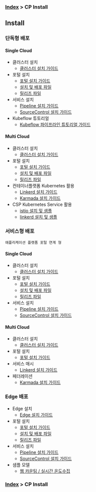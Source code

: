 ### [Index](https://github.com/K-PaaS/Guide/blob/master/README.md) > CP Install

## Install

### 단독형 배포

#### Single Cloud
- 클러스터 설치
  + [클러스터 설치 가이드](standalone/cp-cluster-install-single.md)
- 포털 설치
  + [포털 설치 가이드](portal/cp-portal-standalone-guide.md)
  + [설치 및 배포 파일](https://github.com/K-PaaS/cp-helm-chart)
  + [릴리즈 파일](https://github.com/K-PaaS/cp-portal-release)
- 서비스 설치
  + [Pipeline 설치 가이드](pipeline/cp-pipeline-standalone-guide.md)
  + [SourceControl 설치 가이드](source-control/cp-source-control-standalone-guide.md)
- Kubeflow 튜토리얼
  + [Kubeflow 파이프라인 튜토리얼 가이드](standalone/cp-kubeflow-sample-guide.md)

#### Multi Cloud
- 클러스터 설치
  + [클러스터 설치 가이드](standalone/cp-cluster-install-multi.md)
- 포털 설치
  + [포털 설치 가이드](portal/cp-portal-standalone-guide-mc.md)
  + [설치 및 배포 파일](https://github.com/K-PaaS/cp-helm-chart)
  + [릴리즈 파일](https://github.com/K-PaaS/cp-portal-release)
- 컨테이너플랫폼 Kubernetes 활용
  + [Linkerd 설치 가이드](multicluster/cp-linkerd-install.md)
  + [Karmada 설치 가이드](multicluster/cp-karmada-install.md)
- CSP Kubernetes Service 활용
  + [istio 설치 및 샘플](csp/container-platform-csp-istio-guide.md)
  + [linkerd 설치 및 샘플](csp/container-platform-csp-linkerd-guide.md)

### 서비스형 배포
`애플리케이션 플랫폼 포털 연계 형`
#### Single Cloud

- 클러스터 설치
  + [클러스터 설치 가이드](standalone/cp-cluster-install-single.md)
- 포털 설치
  + [포털 설치 가이드](portal/cp-portal-service-guide.md)
  + [설치 및 배포 파일](https://github.com/K-PaaS/cp-helm-chart/tree/master)
  + [릴리즈 파일](https://github.com/K-PaaS/cp-portal-release/tree/master)
- 서비스 설치
  + [Pipeline 설치 가이드](pipeline/cp-pipeline-service-guide.md)
  + [SourceControl 설치 가이드](source-control/cp-source-control-service-guide.md)

#### Multi Cloud

- 클러스터 설치
  + [클러스터 설치 가이드](standalone/cp-cluster-install-multi.md)
- 포털 설치
  + [포털 설치 가이드](portal/cp-portal-service-guide-mc.md)
- 서비스 매시
  + [Linkerd 설치 가이드](multicluster/cp-linkerd-install.md)
- 페더레이션
  + [Karmada 설치 가이드](multicluster/cp-karmada-install.md)

### Edge 배포
- Edge 설치
  + [Edge 설치 가이드](edge/cp-edge-install.md)
- 포털 설치
  + [포털 설치 가이드](portal/cp-portal-standalone-guide.md)
  + [설치 및 배포 파일](https://github.com/K-PaaS/cp-helm-chart/tree/master)
  + [릴리즈 파일](https://github.com/K-PaaS/cp-portal-release/tree/master)
- 서비스 설치
  + [Pipeline 설치 가이드](pipeline/cp-pipeline-standalone-guide.md)
  + [SourceControl 설치 가이드](source-control/cp-source-control-standalone-guide.md)
- 샘플 모델
  + [웹 카운팅 / 실시간 온도수집](edge/cp-edge-sample-guide.md)


### [Index](https://github.com/K-PaaS/Guide/blob/master/README.md) > CP Install
